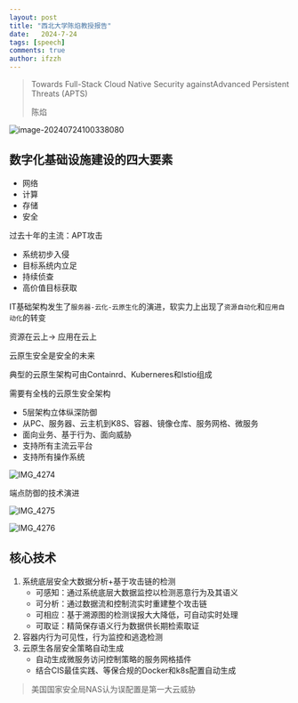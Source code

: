```yaml
---
layout: post
title: "西北大学陈焰教授报告"
date:   2024-7-24
tags: [speech]
comments: true
author: ifzzh
---
```


<!-- ###### 说明： -->

> Towards Full-Stack Cloud Native Security againstAdvanced Persistent Threats (APTS)
>
> 陈焰

<!-- more -->







![image-20240724100338080](/Users/haoz/project/ifzzh.github.io/images/2024-07-24-ChenYan/image-20240724100338080.png)



## 数字化基础设施建设的四大要素

* 网络
* 计算
* 存储
* 安全

过去十年的主流：APT攻击

* 系统初步入侵
* 目标系统内立足
* 持续侦查
* 高价值目标获取



IT基础架构发生了`服务器-云化-云原生化`的演进，软实力上出现了`资源自动化`和`应用自动化`的转变

资源在云上-> 应用在云上

云原生安全是安全的未来

典型的云原生架构可由Containrd、Kuberneres和Istio组成

需要有全栈的云原生安全架构

* 5层架构立体纵深防御
* 从PC、服务器、云主机到K8S、容器、镜像仓库、服务网格、微服务
* 面向业务、基于行为、面向威胁
* 支持所有主流云平台
* 支持所有操作系统



![IMG_4274](/Users/haoz/Downloads/IMG_4274.JPG)



端点防御的技术演进

![IMG_4275](/Users/haoz/project/ifzzh.github.io/images/2024-07-24-ChenYan/IMG_4275.JPG)

![IMG_4276](/Users/haoz/project/ifzzh.github.io/images/2024-07-24-ChenYan/IMG_4276.JPG)

## 核心技术

1. 系统底层安全大数据分析+基于攻击链的检测
   * 可感知：通过系统底层大数据监控以检测恶意行为及其语义
   * 可分析：通过数据流和控制流实时重建整个攻击链
   * 可相应：基于溯源图的检测误报大大降低，可自动实时处理
   * 可取证：精简保存语义行为数据供长期检索取证
2. 容器内行为可见性，行为监控和逃逸检测
3. 云原生各层安全策略自动生成
   * 自动生成微服务访问控制策略的服务网格插件
   * 结合CIS最佳实践、等保合规的Docker和k8s配置自动生成

> 美国国家安全局NAS认为误配置是第一大云威胁

